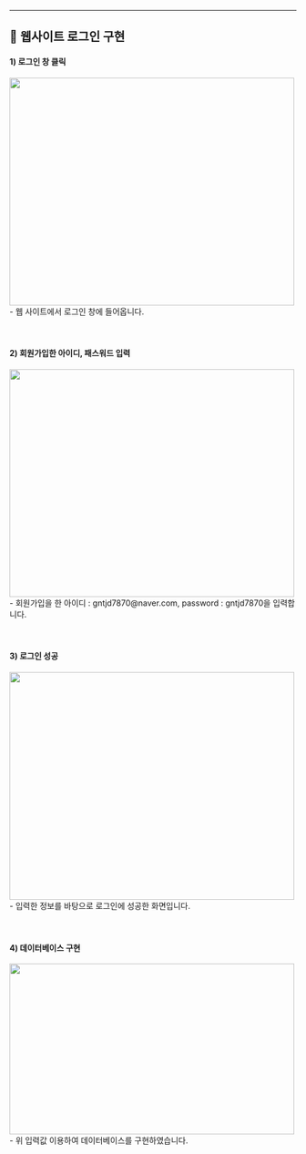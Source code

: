 <hr>

<p align="center">
<h2 align="left"> 📢 웹사이트 로그인 구현 </h2>


<h4 align="left"> 1) 로그인 창 클릭 </h4>
<img src="https://user-images.githubusercontent.com/101113265/173857812-10111cd1-a9b7-4b53-9cdc-2411407593e4.JPG" width="500" height="400">
- 웹 사이트에서 로그인 창에 들어옵니다.
<br><br><br/>


<h4 align="left"> 2) 회원가입한 아이디, 패스워드 입력 </h4>
<img src="https://user-images.githubusercontent.com/101113265/173858105-9101de40-ab2f-49b8-b2a8-13aef1868278.JPG" width="500" height="400">
- 회원가입을 한 아이디 : gntjd7870@naver.com, password : gntjd7870을 입력합니다.
<br><br><br/>



<h4 align="left"> 3) 로그인 성공 </h4>
<img src="https://user-images.githubusercontent.com/101113265/173858257-9a1e05b5-0d8b-4401-a930-9d5ea34ff132.JPG" width="500" height="400">
- 입력한 정보를 바탕으로 로그인에 성공한 화면입니다.
<br><br><br/>

<h4 align="left"> 4) 데이터베이스 구현 </h4>
<img src="https://user-images.githubusercontent.com/101113265/173859022-3109031c-9861-49ee-9a68-838b212e3e7a.JPG" width="500" height="300">
- 위 입력값 이용하여 데이터베이스를 구현하였습니다.
<br><br><br/>
